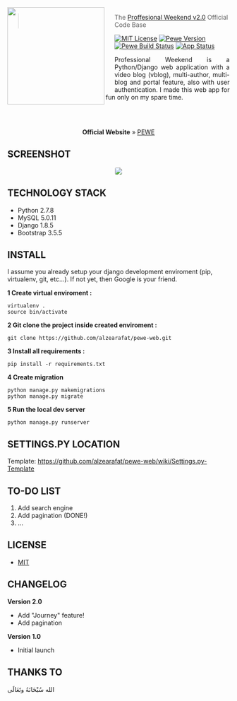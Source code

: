 <img src="http://i65.tinypic.com/30d87xi.jpg" align="left" width="220px" height="220px"/>
<img align="left" width="0" height="192px" hspace="10"/>

> The <a href="http://pewedemo.zealab.com/">Proffesional Weekend v2.0</a> Official Code Base

[![MIT License](https://img.shields.io/badge/license-MIT-007EC7.svg?style=flat-square)](/LICENSE.md) [![Pewe Version](https://img.shields.io/pypi/pyversions/Django.svg)](http://pewedemo.zealab.com/) [![Pewe Build Status](https://img.shields.io/badge/pewe--v2.0-90%25-orange.svg)](https://travis-ci.org/oh-my-fish/oh-my-fish) [![App Status](https://img.shields.io/pypi/status/Django.svg)](http://pewedemo.zealab.com/)

<div align="justify">
	Professional Weekend is a Python/Django web application with a video blog (vblog), multi-author, multi-blog and portal feature, also with user authentication. I made this web app for fun only on my spare time.
</div>

<br><br>

<p align="center">
  <b>Official Website</b> &raquo;
  <a href="http://pewedemo.zealab.com/">PEWE</a>
</p>

SCREENSHOT
---------------
<div align="center">
	<img src="http://i68.tinypic.com/2hdazoh.jpg" align="center" style="border-radius: 3px;" />
</div>

TECHNOLOGY STACK
---------------

- Python 2.7.8
- MySQL 5.0.11
- Django 1.8.5
- Bootstrap 3.5.5

INSTALL
---------------

I assume you already setup your django development enviroment (pip, virtualenv, git, etc...). If not yet, then Google is your friend.

**1 Create virtual enviroment :**
```
virtualenv .
source bin/activate
```

**2 Git clone the project inside created enviroment :**
```
git clone https://github.com/alzearafat/pewe-web.git
```

**3 Install all requirements :**
```
pip install -r requirements.txt
```

**4 Create migration**
```
python manage.py makemigrations
python manage.py migrate
```

**5 Run the local dev server**
```
python manage.py runserver
```

SETTINGS.PY LOCATION
---------------

Template: https://github.com/alzearafat/pewe-web/wiki/Settings.py-Template


TO-DO LIST
---------------

1. Add search engine
2. Add pagination (DONE!)
3. ...

LICENSE
---------------

- <a href="https://opensource.org/licenses/MIT">MIT</a>

CHANGELOG
---------------

**Version 2.0**
- Add "Journey" feature!
- Add pagination

**Version 1.0**
- Initial launch

THANKS TO
---------------

الله سُبْحَانَهُ وتَعَالَى